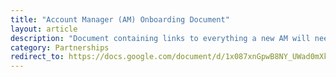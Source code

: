 ```yaml
---
title: "Account Manager (AM) Onboarding Document"
layout: article
description: "Document containing links to everything a new AM will need"
category: Partnerships
redirect_to: https://docs.google.com/document/d/1x087xnGpwB8NY_UWad0mXkUGkgjKD58esuq85W1FlV0/edit
---
```

